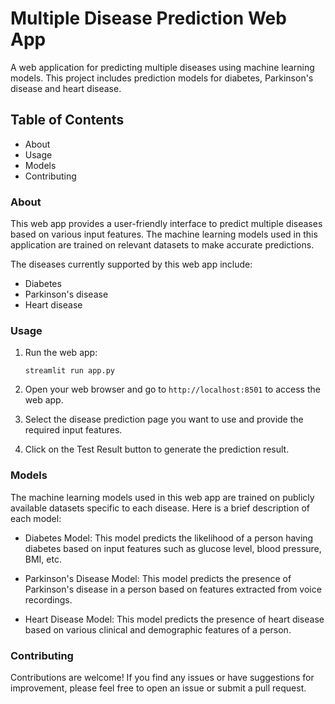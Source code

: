  # **Multiple Disease Prediction Web App**

 A web application for predicting multiple diseases using machine learning models. This project includes prediction models for diabetes, Parkinson's disease and heart disease.

## Table of Contents
 * About
 * Usage
 * Models
 * Contributing


### **About**

This web app provides a user-friendly interface to predict multiple diseases based on various input features. The machine learning models used in this application are trained on relevant datasets to make accurate predictions.

The diseases currently supported by this web app include:

  *  Diabetes
  *  Parkinson's disease
  *  Heart disease

### Usage
1. Run the web app:
   
    `streamlit run app.py`
  
2. Open your web browser and go to `http://localhost:8501` to access the web app.

3. Select the disease prediction page you want to use and provide the required input features.

4. Click on the Test Result button to generate the prediction result.

### **Models**

The machine learning models used in this web app are trained on publicly available datasets specific to each disease. Here is a brief description of each model:

 * Diabetes Model: This model predicts the likelihood of a person having diabetes based on input features such as glucose level, blood pressure, BMI, etc.

 * Parkinson's Disease Model: This model predicts the presence of Parkinson's disease in a person based on features extracted from voice recordings.

 * Heart Disease Model: This model predicts the presence of heart disease based on various clinical and demographic features of a person.

### Contributing
Contributions are welcome! If you find any issues or have suggestions for improvement, please feel free to open an issue or submit a pull request.


